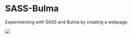 # SASS-Bulma
Experimenting with SASS and Bulma by creating a webpage.

![](https://i.imgur.com/scxgJoz.gifv)
